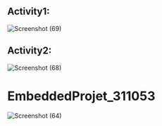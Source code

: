## Activity1:
![Screenshot (69)](https://user-images.githubusercontent.com/62846958/127743827-280290e9-2c3b-4a74-be95-d91a8945aa43.png)

## Activity2:
![Screenshot (68)](https://user-images.githubusercontent.com/62846958/127743890-9bdc686e-5c73-4703-afda-9bfc6228cef1.png)

# EmbeddedProjet_311053
![Screenshot (64)](https://user-images.githubusercontent.com/62846958/127742832-3023a702-113f-44af-837c-a064c6479235.png)
